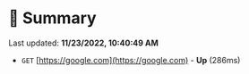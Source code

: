 # 📖 Summary
Last updated: **11/23/2022, 10:40:49 AM**

- `GET` [https://google.com](https://google.com) - **Up** (286ms)
